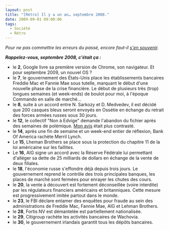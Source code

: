 ```yaml
---
layout: post
title: "[Rétro] Il y a un an… septembre 2008."
date: 2009-09-01 09:00:06
tags:
  - Société
  - Rétro
---
```


_Pour ne pas commettre les erreurs du passé, encore faut-il [s'en souvenir](/?s=[R%C3%A9tro])._

_**Rappelez-vous, septembre 2008, c'était ça&nbsp;:**_

*   le **2**, Google livre sa première version de Chrome, son navigateur. Et pour septembre 2009, un nouvel OS&nbsp;?
*   le **7**, le gouvernement des États-Unis place les établissements bancaires Freddie Mac et Fannie Mae sous tutelle, marquant le début d'une nouvelle phase de la crise financière. Le début de plusieurs très (trop) longues semaines (et week-ends) de boulot pour moi, à l'époque Commando en salle de marché…
*   le **8**, suite à un accord entre N. Sarkozy et D. Medvedev, il est décidé que 200 casques bleus seront envoyés en Ossétie en échange du retrait des forces armées russes sous 30 jours.
*   le **12**, le collectif "Non à Edvige" demande l'abandon du fichier après des semaines de polémique. [Mon avis](/blog/edvige-la-verite-est-ailleurs/) était plus contrasté.
*   le **14**, après une fin de semaine et un week-end entier de réflexion, Bank Of America rachète Merril Lynch.
*   Le **15**, Lheman Brothers se place sous la protection du chapitre 11 de la loi américaine sur les faillites.
*   Le **16**, AIG signe un accord avec la Réserve Fédérale lui permettant d'alléger sa dette de 25 milliards de dollars en échange de la vente de deux filiales.
*   le **18**, l'économie russe s'effondre déjà depuis trois jours. Le gouvernement reprend le contrôle des trois principales banques, les places de marché sont fermées pour enrayer les chutes des cours.
*   le **20**, la vente à découvert est fortement déconseillée (voire interdite) par les régulateurs financiers américains et britanniques. Cette mesure est progressivement imitée partout dans le monde.
*   le **23**, le FBI déclare entamer des enquêtes pour fraude au sein des administrations de Freddie Mac, Fannie Mae, AIG et Lehman Brothers.
*   le **28**, Fortis NV est démantelée est partiellement nationalisée.
*   le **29**, Citigroup rachète les activités bancaires de Wachovia.
*   le **30**, le gouvernement irlandais garantit tous les dépôts bancaires.